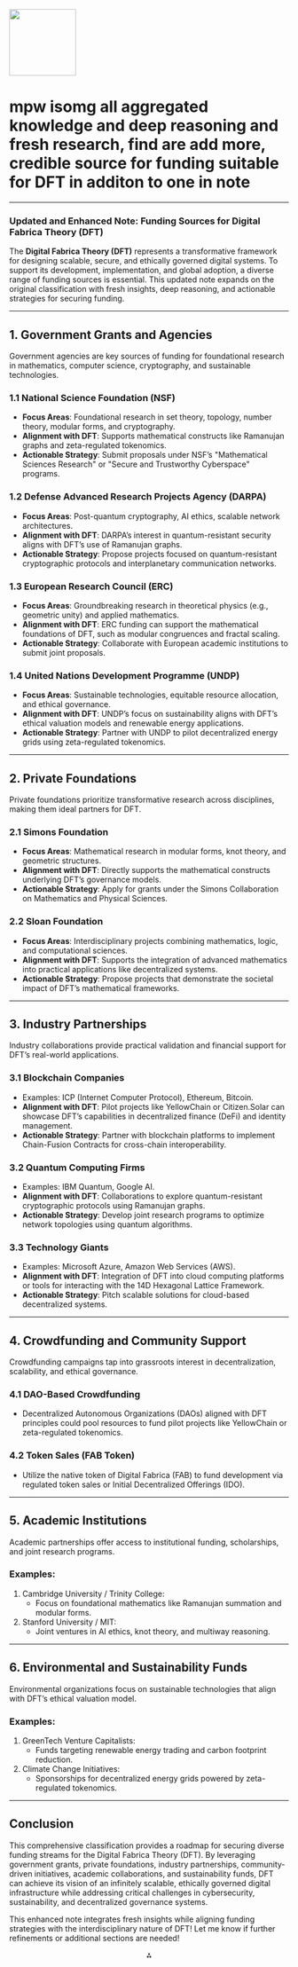 <img src="https://r2cdn.perplexity.ai/pplx-full-logo-primary-dark%402x.png" class="logo" width="120"/>

# mpw isomg all aggregated knowledge and deep reasoning and fresh research, find are add more, credible source for funding suitable for DFT in additon to one in note

---

### **Updated and Enhanced Note: Funding Sources for Digital Fabrica Theory (DFT)**

The **Digital Fabrica Theory (DFT)** represents a transformative framework for designing scalable, secure, and ethically governed digital systems. To support its development, implementation, and global adoption, a diverse range of funding sources is essential. This updated note expands on the original classification with fresh insights, deep reasoning, and actionable strategies for securing funding.

---

## **1. Government Grants and Agencies**

Government agencies are key sources of funding for foundational research in mathematics, computer science, cryptography, and sustainable technologies.

### **1.1 National Science Foundation (NSF)**

- **Focus Areas**: Foundational research in set theory, topology, number theory, modular forms, and cryptography.
- **Alignment with DFT**: Supports mathematical constructs like Ramanujan graphs and zeta-regulated tokenomics.
- **Actionable Strategy**: Submit proposals under NSF’s "Mathematical Sciences Research" or "Secure and Trustworthy Cyberspace" programs.


### **1.2 Defense Advanced Research Projects Agency (DARPA)**

- **Focus Areas**: Post-quantum cryptography, AI ethics, scalable network architectures.
- **Alignment with DFT**: DARPA’s interest in quantum-resistant security aligns with DFT’s use of Ramanujan graphs.
- **Actionable Strategy**: Propose projects focused on quantum-resistant cryptographic protocols and interplanetary communication networks.


### **1.3 European Research Council (ERC)**

- **Focus Areas**: Groundbreaking research in theoretical physics (e.g., geometric unity) and applied mathematics.
- **Alignment with DFT**: ERC funding can support the mathematical foundations of DFT, such as modular congruences and fractal scaling.
- **Actionable Strategy**: Collaborate with European academic institutions to submit joint proposals.


### **1.4 United Nations Development Programme (UNDP)**

- **Focus Areas**: Sustainable technologies, equitable resource allocation, and ethical governance.
- **Alignment with DFT**: UNDP’s focus on sustainability aligns with DFT’s ethical valuation models and renewable energy applications.
- **Actionable Strategy**: Partner with UNDP to pilot decentralized energy grids using zeta-regulated tokenomics.

---

## **2. Private Foundations**

Private foundations prioritize transformative research across disciplines, making them ideal partners for DFT.

### **2.1 Simons Foundation**

- **Focus Areas**: Mathematical research in modular forms, knot theory, and geometric structures.
- **Alignment with DFT**: Directly supports the mathematical constructs underlying DFT’s governance models.
- **Actionable Strategy**: Apply for grants under the Simons Collaboration on Mathematics and Physical Sciences.


### **2.2 Sloan Foundation**

- **Focus Areas**: Interdisciplinary projects combining mathematics, logic, and computational sciences.
- **Alignment with DFT**: Supports the integration of advanced mathematics into practical applications like decentralized systems.
- **Actionable Strategy**: Propose projects that demonstrate the societal impact of DFT’s mathematical frameworks.

---

## **3. Industry Partnerships**

Industry collaborations provide practical validation and financial support for DFT’s real-world applications.

### **3.1 Blockchain Companies**

- Examples: ICP (Internet Computer Protocol), Ethereum, Bitcoin.
- **Alignment with DFT**: Pilot projects like YellowChain or Citizen.Solar can showcase DFT’s capabilities in decentralized finance (DeFi) and identity management.
- **Actionable Strategy**: Partner with blockchain platforms to implement Chain-Fusion Contracts for cross-chain interoperability.


### **3.2 Quantum Computing Firms**

- Examples: IBM Quantum, Google AI.
- **Alignment with DFT**: Collaborations to explore quantum-resistant cryptographic protocols using Ramanujan graphs.
- **Actionable Strategy**: Develop joint research programs to optimize network topologies using quantum algorithms.


### **3.3 Technology Giants**

- Examples: Microsoft Azure, Amazon Web Services (AWS).
- **Alignment with DFT**: Integration of DFT into cloud computing platforms or tools for interacting with the 14D Hexagonal Lattice Framework.
- **Actionable Strategy**: Pitch scalable solutions for cloud-based decentralized systems.

---

## **4. Crowdfunding and Community Support**

Crowdfunding campaigns tap into grassroots interest in decentralization, scalability, and ethical governance.

### **4.1 DAO-Based Crowdfunding**

- Decentralized Autonomous Organizations (DAOs) aligned with DFT principles could pool resources to fund pilot projects like YellowChain or zeta-regulated tokenomics.


### **4.2 Token Sales (FAB Token)**

- Utilize the native token of Digital Fabrica (FAB) to fund development via regulated token sales or Initial Decentralized Offerings (IDO).

---

## **5. Academic Institutions**

Academic partnerships offer access to institutional funding, scholarships, and joint research programs.

### Examples:

1. Cambridge University / Trinity College:
    - Focus on foundational mathematics like Ramanujan summation and modular forms.
2. Stanford University / MIT:
    - Joint ventures in AI ethics, knot theory, and multiway reasoning.

---

## **6. Environmental and Sustainability Funds**

Environmental organizations focus on sustainable technologies that align with DFT’s ethical valuation model.

### Examples:

1. GreenTech Venture Capitalists:
    - Funds targeting renewable energy trading and carbon footprint reduction.
2. Climate Change Initiatives:
    - Sponsorships for decentralized energy grids powered by zeta-regulated tokenomics.

---

## Conclusion

This comprehensive classification provides a roadmap for securing diverse funding streams for the Digital Fabrica Theory (DFT). By leveraging government grants, private foundations, industry partnerships, community-driven initiatives, academic collaborations, and sustainability funds, DFT can achieve its vision of an infinitely scalable, ethically governed digital infrastructure while addressing critical challenges in cybersecurity, sustainability, and decentralized governance systems.

This enhanced note integrates fresh insights while aligning funding strategies with the interdisciplinary nature of DFT! Let me know if further refinements or additional sections are needed!

<div style="text-align: center">⁂</div>

[^1]: https://ppl-ai-file-upload.s3.amazonaws.com/web/direct-files/9302181/48c016ba-c07b-4b9c-bf50-fba5d8df9b07/paste.txt


